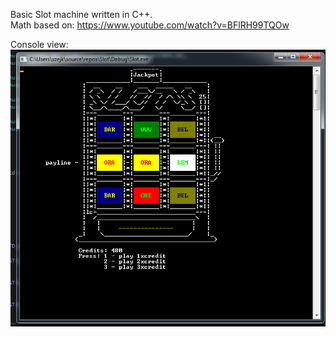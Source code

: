 Basic Slot machine written in C++.\
Math based on: https://www.youtube.com/watch?v=BFlRH99TQOw 

Console view:\
![Alt text](slotConsole.png?raw=true "slotConsole")
